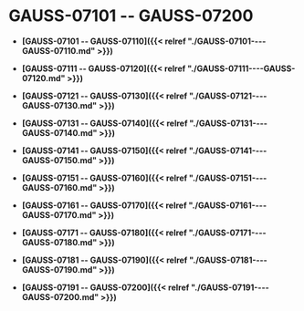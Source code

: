 # GAUSS-07101 -- GAUSS-07200

-   **[GAUSS-07101 -- GAUSS-07110]({{< relref "./GAUSS-07101----GAUSS-07110.md" >}})**  

-   **[GAUSS-07111 -- GAUSS-07120]({{< relref "./GAUSS-07111----GAUSS-07120.md" >}})**  

-   **[GAUSS-07121 -- GAUSS-07130]({{< relref "./GAUSS-07121----GAUSS-07130.md" >}})**  

-   **[GAUSS-07131 -- GAUSS-07140]({{< relref "./GAUSS-07131----GAUSS-07140.md" >}})**  

-   **[GAUSS-07141 -- GAUSS-07150]({{< relref "./GAUSS-07141----GAUSS-07150.md" >}})**  

-   **[GAUSS-07151 -- GAUSS-07160]({{< relref "./GAUSS-07151----GAUSS-07160.md" >}})**  

-   **[GAUSS-07161 -- GAUSS-07170]({{< relref "./GAUSS-07161----GAUSS-07170.md" >}})**  

-   **[GAUSS-07171 -- GAUSS-07180]({{< relref "./GAUSS-07171----GAUSS-07180.md" >}})**  

-   **[GAUSS-07181 -- GAUSS-07190]({{< relref "./GAUSS-07181----GAUSS-07190.md" >}})**  

-   **[GAUSS-07191 -- GAUSS-07200]({{< relref "./GAUSS-07191----GAUSS-07200.md" >}})**  


